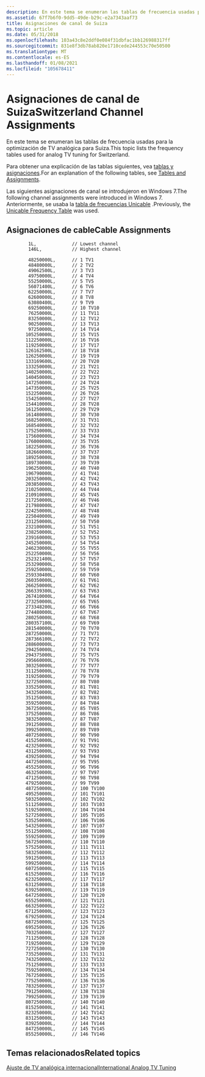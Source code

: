 ```yaml
---
description: En este tema se enumeran las tablas de frecuencia usadas para la optimización de TV analógica para Suiza.
ms.assetid: 67f7b6f0-9dd5-49de-b29c-e2a7343aaf73
title: Asignaciones de canal de Suiza
ms.topic: article
ms.date: 05/31/2018
ms.openlocfilehash: 103a43c8e2ddf0e084f31dbfac1bb126988317ff
ms.sourcegitcommit: 831e8f3db78ab820e1710cede244553c70e50500
ms.translationtype: MT
ms.contentlocale: es-ES
ms.lasthandoff: 01/08/2021
ms.locfileid: "105678411"
---
```

# <a name="switzerland-channel-assignments"></a><span data-ttu-id="13426-103">Asignaciones de canal de Suiza</span><span class="sxs-lookup"><span data-stu-id="13426-103">Switzerland Channel Assignments</span></span>

<span data-ttu-id="13426-104">En este tema se enumeran las tablas de frecuencia usadas para la optimización de TV analógica para Suiza.</span><span class="sxs-lookup"><span data-stu-id="13426-104">This topic lists the frequency tables used for analog TV tuning for Switzerland.</span></span>

<span data-ttu-id="13426-105">Para obtener una explicación de las tablas siguientes, vea [tablas y asignaciones](tables-and-assignments.md).</span><span class="sxs-lookup"><span data-stu-id="13426-105">For an explanation of the following tables, see [Tables and Assignments](tables-and-assignments.md).</span></span>

<span data-ttu-id="13426-106">Las siguientes asignaciones de canal se introdujeron en Windows 7.</span><span class="sxs-lookup"><span data-stu-id="13426-106">The following channel assignments were introduced in Windows 7.</span></span> <span data-ttu-id="13426-107">Anteriormente, se usaba la [tabla de frecuencias Unicable](unicable-frequency-table.md) .</span><span class="sxs-lookup"><span data-stu-id="13426-107">Previously, the [Unicable Frequency Table](unicable-frequency-table.md) was used.</span></span>

## <a name="cable-assignments"></a><span data-ttu-id="13426-108">Asignaciones de cable</span><span class="sxs-lookup"><span data-stu-id="13426-108">Cable Assignments</span></span>

``` syntax
        1L,             // Lowest channel
        146L,           // Highest channel

        48250000L,      // 1 TV1
        48480000L,      // 2 TV2
        49062500L,      // 3 TV3
        49750000L,      // 4 TV4
        55250000L,      // 5 TV5
        56071400L,      // 6 TV6
        62250000L,      // 7 TV7
        62600000L,      // 8 TV8
        63080400L,      // 9 TV9
        69250000L,      // 10 TV10
        76250000L,      // 11 TV11
        83250000L,      // 12 TV12
        90250000L,      // 13 TV13
        97250000L,      // 14 TV14
       105250000L,      // 15 TV15
       112250000L,      // 16 TV16
       119250000L,      // 17 TV17
       126162500L,      // 18 TV18
       126250000L,      // 19 TV19
       133169600L,      // 20 TV20
       133250000L,      // 21 TV21
       140250000L,      // 22 TV22
       140450000L,      // 23 TV23
       147250000L,      // 24 TV24
       147350000L,      // 25 TV25
       152250000L,      // 26 TV26
       154250000L,      // 27 TV27
       154410000L,      // 28 TV28
       161250000L,      // 29 TV29
       161480000L,      // 30 TV30
       168250000L,      // 31 TV31
       168540000L,      // 32 TV32
       175250000L,      // 33 TV33
       175600000L,      // 34 TV34
       176000000L,      // 35 TV35
       182250000L,      // 36 TV36
       182660000L,      // 37 TV37
       189250000L,      // 38 TV38
       189730000L,      // 39 TV39
       196250000L,      // 40 TV40
       196790000L,      // 41 TV41
       203250000L,      // 42 TV42
       203850000L,      // 43 TV43
       210250000L,      // 44 TV44
       210910000L,      // 45 TV45
       217250000L,      // 46 TV46
       217980000L,      // 47 TV47
       224250000L,      // 48 TV48
       225040000L,      // 49 TV49
       231250000L,      // 50 TV50
       232100000L,      // 51 TV51
       238250000L,      // 52 TV52
       239160000L,      // 53 TV53
       245250000L,      // 54 TV54
       246230000L,      // 55 TV55
       252250000L,      // 56 TV56
       252321400L,      // 57 TV57
       253290000L,      // 58 TV58
       259250000L,      // 59 TV59
       259330400L,      // 60 TV60
       260350000L,      // 61 TV61
       266250000L,      // 62 TV62
       266339300L,      // 63 TV63
       267410000L,      // 64 TV64
       273250000L,      // 65 TV65
       273348200L,      // 66 TV66
       274480000L,      // 67 TV67
       280250000L,      // 68 TV68
       280357100L,      // 69 TV69
       281540000L,      // 70 TV70
       287250000L,      // 71 TV71
       287366100L,      // 72 TV72
       288600000L,      // 73 TV73
       294250000L,      // 74 TV74
       294375000L,      // 75 TV75
       295660000L,      // 76 TV76
       303250000L,      // 77 TV77
       311250000L,      // 78 TV78
       319250000L,      // 79 TV79
       327250000L,      // 80 TV80
       335250000L,      // 81 TV81
       343250000L,      // 82 TV82
       351250000L,      // 83 TV83
       359250000L,      // 84 TV84
       367250000L,      // 85 TV85
       375250000L,      // 86 TV86
       383250000L,      // 87 TV87
       391250000L,      // 88 TV88
       399250000L,      // 89 TV89
       407250000L,      // 90 TV90
       415250000L,      // 91 TV91
       423250000L,      // 92 TV92
       431250000L,      // 93 TV93
       439250000L,      // 94 TV94
       447250000L,      // 95 TV95
       455250000L,      // 96 TV96
       463250000L,      // 97 TV97
       471250000L,      // 98 TV98
       479250000L,      // 99 TV99
       487250000L,      // 100 TV100
       495250000L,      // 101 TV101
       503250000L,      // 102 TV102
       511250000L,      // 103 TV103
       519250000L,      // 104 TV104
       527250000L,      // 105 TV105
       535250000L,      // 106 TV106
       543250000L,      // 107 TV107
       551250000L,      // 108 TV108
       559250000L,      // 109 TV109
       567250000L,      // 110 TV110
       575250000L,      // 111 TV111
       583250000L,      // 112 TV112
       591250000L,      // 113 TV113
       599250000L,      // 114 TV114
       607250000L,      // 115 TV115
       615250000L,      // 116 TV116
       623250000L,      // 117 TV117
       631250000L,      // 118 TV118
       639250000L,      // 119 TV119
       647250000L,      // 120 TV120
       655250000L,      // 121 TV121
       663250000L,      // 122 TV122
       671250000L,      // 123 TV123
       679250000L,      // 124 TV124
       687250000L,      // 125 TV125
       695250000L,      // 126 TV126
       703250000L,      // 127 TV127
       711250000L,      // 128 TV128
       719250000L,      // 129 TV129
       727250000L,      // 130 TV130
       735250000L,      // 131 TV131
       743250000L,      // 132 TV132
       751250000L,      // 133 TV133
       759250000L,      // 134 TV134
       767250000L,      // 135 TV135
       775250000L,      // 136 TV136
       783250000L,      // 137 TV137
       791250000L,      // 138 TV138
       799250000L,      // 139 TV139
       807250000L,      // 140 TV140
       815250000L,      // 141 TV141
       823250000L,      // 142 TV142
       831250000L,      // 143 TV143
       839250000L,      // 144 TV144
       847250000L,      // 145 TV145
       855250000L,      // 146 TV146
```

## <a name="related-topics"></a><span data-ttu-id="13426-109">Temas relacionados</span><span class="sxs-lookup"><span data-stu-id="13426-109">Related topics</span></span>

<dl> <dt>

[<span data-ttu-id="13426-110">Ajuste de TV analógica internacional</span><span class="sxs-lookup"><span data-stu-id="13426-110">International Analog TV Tuning</span></span>](international-analog-tv-tuning.md)
</dt> </dl>

 

 



